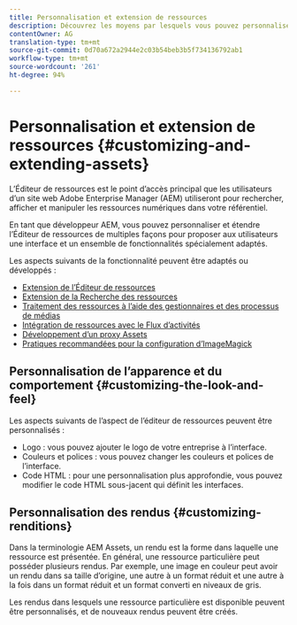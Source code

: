 ```yaml
---
title: Personnalisation et extension de ressources
description: Découvrez les moyens par lesquels vous pouvez personnaliser et étendre le Partage de ressources et l’Éditeur de ressources, qui proposent aux utilisateurs une interface et un ensemble de fonctionnalités spécialement adaptés.
contentOwner: AG
translation-type: tm+mt
source-git-commit: 0d70a672a2944e2c03b54beb3b5f734136792ab1
workflow-type: tm+mt
source-wordcount: '261'
ht-degree: 94%

---
```



# Personnalisation et extension de ressources {#customizing-and-extending-assets}

L’Éditeur de ressources est le point d’accès principal que les utilisateurs d’un site web Adobe Enterprise Manager (AEM) utiliseront pour rechercher, afficher et manipuler les ressources numériques dans votre référentiel.

En tant que développeur AEM, vous pouvez personnaliser et étendre l’Éditeur de ressources de multiples façons pour proposer aux utilisateurs une interface et un ensemble de fonctionnalités spécialement adaptés.

Les aspects suivants de la fonctionnalité peuvent être adaptés ou développés :

* [Extension de l’Éditeur de ressources](asseteditorx.md)
* [Extension de la Recherche des ressources](searchx.md)
* [Traitement des ressources à l’aide des gestionnaires et des processus de médias](media-handlers.md)
* [Intégration de ressources avec le Flux d’activités](extending-activity-stream.md)
* [Développement d’un proxy Assets](proxy.md)
* [Pratiques recommandées pour la configuration d’ImageMagick](best-practices-for-imagemagick.md)

## Personnalisation de l’apparence et du comportement {#customizing-the-look-and-feel}

Les aspects suivants de l’aspect de l’éditeur de ressources peuvent être personnalisés :

* Logo : vous pouvez ajouter le logo de votre entreprise à l’interface.
* Couleurs et polices : vous pouvez changer les couleurs et polices de l’interface.
* Code HTML : pour une personnalisation plus approfondie, vous pouvez modifier le code HTML sous-jacent qui définit les interfaces.

## Personnalisation des rendus {#customizing-renditions}

Dans la terminologie AEM Assets, un rendu est la forme dans laquelle une ressource est présentée. En général, une ressource particulière peut posséder plusieurs rendus. Par exemple, une image en couleur peut avoir un rendu dans sa taille d’origine, une autre à un format réduit et une autre à la fois dans un format réduit et un format converti en niveaux de gris.

Les rendus dans lesquels une ressource particulière est disponible peuvent être personnalisés, et de nouveaux rendus peuvent être créés.
